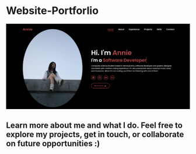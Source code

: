 # Website-Portforlio
![My Portfolio Screenshot](/homesc.png "Portfolio")

## Learn more about me and what I do. Feel free to explore my projects, get in touch, or collaborate on future opportunities :)
